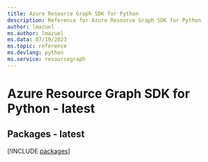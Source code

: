 ```yaml
---
title: Azure Resource Graph SDK for Python
description: Reference for Azure Resource Graph SDK for Python
author: lmazuel
ms.author: lmazuel
ms.data: 07/19/2023
ms.topic: reference
ms.devlang: python
ms.service: resourcegraph
---
```

# Azure Resource Graph SDK for Python - latest
## Packages - latest
[!INCLUDE [packages](resource-graph-index.md)]